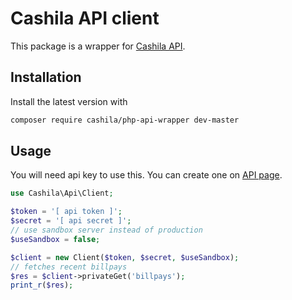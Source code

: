 # Cashila API client

This package is a wrapper for [Cashila API](https://www.cashila.com/docs/api).

## Installation

Install the latest version with

```bash
composer require cashila/php-api-wrapper dev-master
```

## Usage

You will need api key to use this. You can create one on [API page](https://www.cashila.com/api-keys).

```php
use Cashila\Api\Client;

$token = '[ api token ]';
$secret = '[ api secret ]';
// use sandbox server instead of production
$useSandbox = false;

$client = new Client($token, $secret, $useSandbox);
// fetches recent billpays
$res = $client->privateGet('billpays');
print_r($res);
```
